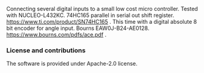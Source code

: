 Connecting several digital inputs to a small low cost micro controller. 
Tested with NUCLEO-L432KC.
74HC165 parallel in serial out shift register.
https://www.ti.com/product/SN74HC165  .
This time with a digital absolute 8 bit encoder for angle input.
Bourns EAW0J-B24-AE0128.
https://www.bourns.com/pdfs/ace.pdf .

### License and contributions
The software is provided under Apache-2.0 license. 